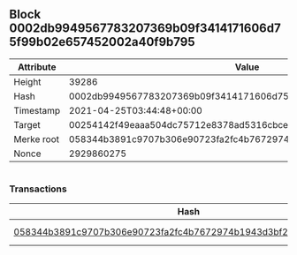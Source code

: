 ## Block 0002db9949567783207369b09f3414171606d75f99b02e657452002a40f9b795

Attribute | Value
--- | ---
Height | 39286
Hash | 0002db9949567783207369b09f3414171606d75f99b02e657452002a40f9b795
Timestamp | 2021-04-25T03:44:48+00:00
Target | 00254142f49eaaa504dc75712e8378ad5316cbcead634704b3734b6271167cc4
Merke root | 058344b3891c9707b306e90723fa2fc4b7672974b1943d3bf28367f3cd6567ab
Nonce | 2929860275

```

```

### Transactions

Hash | Amount
--- | ---
[058344b3891c9707b306e90723fa2fc4b7672974b1943d3bf28367f3cd6567ab](058344b3891c9707b306e90723fa2fc4b7672974b1943d3bf28367f3cd6567ab.md) | 10.00000000 SKEPTI 
